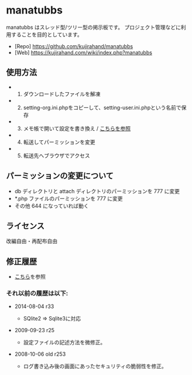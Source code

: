 # manatubbs

manatubbs はスレッド型/ツリー型の掲示板です。
プロジェクト管理などに利用することを目的としています。

 - [Repo] https://github.com/kujirahand/manatubbs
 - [Web] https://kujirahand.com/wiki/index.php?manatubbs

## 使用方法

 - 1. ダウンロードしたファイルを解凍
 - 2. setting-org.ini.phpをコピーして、setting-user.ini.phpという名前で保存
 - 3. メモ帳で開いて設定を書き換え / [こちらを参照](settiong-org.ini.php)
 - 4. 転送してパーミッションを変更
 - 5. 転送先へブラウザでアクセス

## パーミッションの変更について

 - db ディレクトリと attach ディレクトリのパーミッションを 777 に変更
 - *.php ファイルのパーミッションを 777 に変更
 - その他 644 になっていれば動く

## ライセンス

改編自由・再配布自由

## 修正履歴

 - [こちら](https://github.com/kujirahand/manatubbs/commits/master)を参照

### それ以前の履歴は以下:

 - 2014-08-04 r33
   - SQlite2 => Sqlite3に対応

 - 2009-09-23 r25
   - 設定ファイルの記述方法を微修正。

 - 2008-10-06 old r253
   - ログ書き込み後の画面にあったセキュリティの脆弱性を修正。



